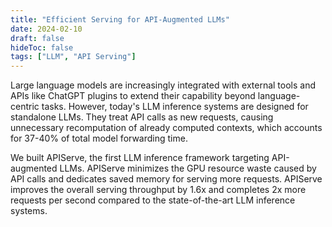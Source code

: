 ```yaml
---
title: "Efficient Serving for API-Augmented LLMs"
date: 2024-02-10
draft: false
hideToc: false
tags: ["LLM", "API Serving"]
---
```


Large language models are increasingly integrated with external tools and APIs like ChatGPT plugins to extend their capability beyond language-centric tasks. However, today's LLM inference systems are designed for standalone LLMs. They treat API calls as new requests, causing unnecessary recomputation of already computed contexts, which accounts for 37-40% of total model forwarding time.

We built APIServe, the first LLM inference framework targeting API-augmented LLMs. APIServe minimizes the GPU resource waste caused by API calls and dedicates saved memory for serving more requests. APIServe improves the overall serving throughput by 1.6x and completes 2x more requests per second compared to the state-of-the-art LLM inference systems.
